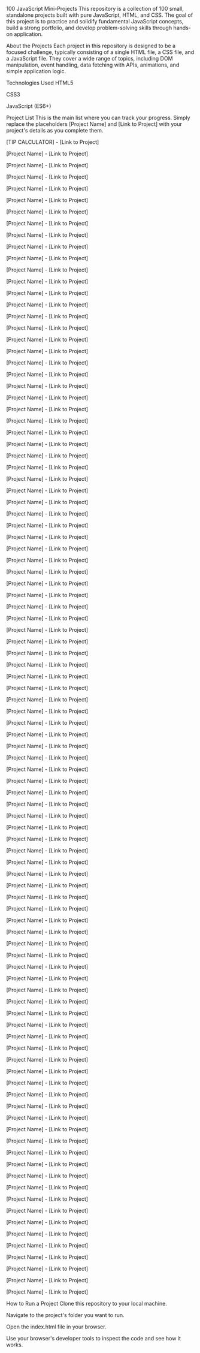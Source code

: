 100 JavaScript Mini-Projects
This repository is a collection of 100 small, standalone projects built with pure JavaScript, HTML, and CSS. The goal of this project is to practice and solidify fundamental JavaScript concepts, build a strong portfolio, and develop problem-solving skills through hands-on application.

About the Projects
Each project in this repository is designed to be a focused challenge, typically consisting of a single HTML file, a CSS file, and a JavaScript file. They cover a wide range of topics, including DOM manipulation, event handling, data fetching with APIs, animations, and simple application logic.

Technologies Used
HTML5

CSS3

JavaScript (ES6+)

Project List
This is the main list where you can track your progress. Simply replace the placeholders [Project Name] and [Link to Project] with your project's details as you complete them.

[TIP CALCULATOR] - [Link to Project]

[Project Name] - [Link to Project]

[Project Name] - [Link to Project]

[Project Name] - [Link to Project]

[Project Name] - [Link to Project]

[Project Name] - [Link to Project]

[Project Name] - [Link to Project]

[Project Name] - [Link to Project]

[Project Name] - [Link to Project]

[Project Name] - [Link to Project]

[Project Name] - [Link to Project]

[Project Name] - [Link to Project]

[Project Name] - [Link to Project]

[Project Name] - [Link to Project]

[Project Name] - [Link to Project]

[Project Name] - [Link to Project]

[Project Name] - [Link to Project]

[Project Name] - [Link to Project]

[Project Name] - [Link to Project]

[Project Name] - [Link to Project]

[Project Name] - [Link to Project]

[Project Name] - [Link to Project]

[Project Name] - [Link to Project]

[Project Name] - [Link to Project]

[Project Name] - [Link to Project]

[Project Name] - [Link to Project]

[Project Name] - [Link to Project]

[Project Name] - [Link to Project]

[Project Name] - [Link to Project]

[Project Name] - [Link to Project]

[Project Name] - [Link to Project]

[Project Name] - [Link to Project]

[Project Name] - [Link to Project]

[Project Name] - [Link to Project]

[Project Name] - [Link to Project]

[Project Name] - [Link to Project]

[Project Name] - [Link to Project]

[Project Name] - [Link to Project]

[Project Name] - [Link to Project]

[Project Name] - [Link to Project]

[Project Name] - [Link to Project]

[Project Name] - [Link to Project]

[Project Name] - [Link to Project]

[Project Name] - [Link to Project]

[Project Name] - [Link to Project]

[Project Name] - [Link to Project]

[Project Name] - [Link to Project]

[Project Name] - [Link to Project]

[Project Name] - [Link to Project]

[Project Name] - [Link to Project]

[Project Name] - [Link to Project]

[Project Name] - [Link to Project]

[Project Name] - [Link to Project]

[Project Name] - [Link to Project]

[Project Name] - [Link to Project]

[Project Name] - [Link to Project]

[Project Name] - [Link to Project]

[Project Name] - [Link to Project]

[Project Name] - [Link to Project]

[Project Name] - [Link to Project]

[Project Name] - [Link to Project]

[Project Name] - [Link to Project]

[Project Name] - [Link to Project]

[Project Name] - [Link to Project]

[Project Name] - [Link to Project]

[Project Name] - [Link to Project]

[Project Name] - [Link to Project]

[Project Name] - [Link to Project]

[Project Name] - [Link to Project]

[Project Name] - [Link to Project]

[Project Name] - [Link to Project]

[Project Name] - [Link to Project]

[Project Name] - [Link to Project]

[Project Name] - [Link to Project]

[Project Name] - [Link to Project]

[Project Name] - [Link to Project]

[Project Name] - [Link to Project]

[Project Name] - [Link to Project]

[Project Name] - [Link to Project]

[Project Name] - [Link to Project]

[Project Name] - [Link to Project]

[Project Name] - [Link to Project]

[Project Name] - [Link to Project]

[Project Name] - [Link to Project]

[Project Name] - [Link to Project]

[Project Name] - [Link to Project]

[Project Name] - [Link to Project]

[Project Name] - [Link to Project]

[Project Name] - [Link to Project]

[Project Name] - [Link to Project]

[Project Name] - [Link to Project]

[Project Name] - [Link to Project]

[Project Name] - [Link to Project]

[Project Name] - [Link to Project]

[Project Name] - [Link to Project]

[Project Name] - [Link to Project]

[Project Name] - [Link to Project]

[Project Name] - [Link to Project]

[Project Name] - [Link to Project]

[Project Name] - [Link to Project]

How to Run a Project
Clone this repository to your local machine.

Navigate to the project's folder you want to run.

Open the index.html file in your browser.

Use your browser's developer tools to inspect the code and see how it works.

 
